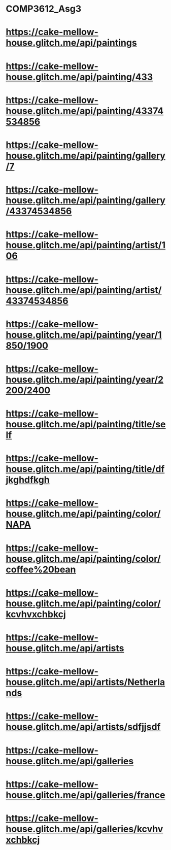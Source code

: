# COMP3612_Asg3
# https://cake-mellow-house.glitch.me/api/paintings
# https://cake-mellow-house.glitch.me/api/painting/433
# https://cake-mellow-house.glitch.me/api/painting/43374534856
# https://cake-mellow-house.glitch.me/api/painting/gallery/7
# https://cake-mellow-house.glitch.me/api/painting/gallery/43374534856
# https://cake-mellow-house.glitch.me/api/painting/artist/106
# https://cake-mellow-house.glitch.me/api/painting/artist/43374534856
# https://cake-mellow-house.glitch.me/api/painting/year/1850/1900
# https://cake-mellow-house.glitch.me/api/painting/year/2200/2400
# https://cake-mellow-house.glitch.me/api/painting/title/self
# https://cake-mellow-house.glitch.me/api/painting/title/dfjkghdfkgh
# https://cake-mellow-house.glitch.me/api/painting/color/NAPA
# https://cake-mellow-house.glitch.me/api/painting/color/coffee%20bean
# https://cake-mellow-house.glitch.me/api/painting/color/kcvhvxchbkcj
# https://cake-mellow-house.glitch.me/api/artists
# https://cake-mellow-house.glitch.me/api/artists/Netherlands
# https://cake-mellow-house.glitch.me/api/artists/sdfjjsdf
# https://cake-mellow-house.glitch.me/api/galleries
# https://cake-mellow-house.glitch.me/api/galleries/france
# https://cake-mellow-house.glitch.me/api/galleries/kcvhvxchbkcj